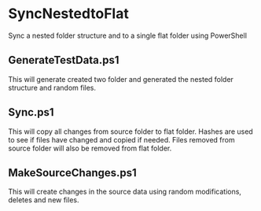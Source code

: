 # SyncNestedtoFlat

Sync a nested folder structure and to a single flat folder using PowerShell

## GenerateTestData.ps1

This will generate created two folder and generated the nested folder structure and random files.

## Sync.ps1

This will copy all changes from source folder to flat folder. Hashes are used to see if files have changed and copied if needed. Files removed from source folder will also be removed from flat folder.

## MakeSourceChanges.ps1

This will create changes in the source data using random modifications, deletes and new files.